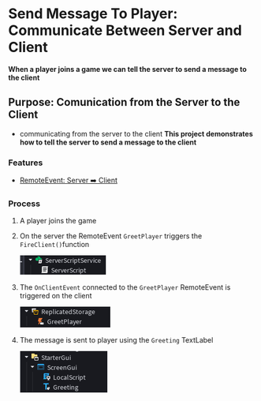 # Send Message To Player: Communicate Between Server and Client
**When a player joins a game we can tell the server to send a message to the client**
## Purpose: Comunication from the Server to the Client
- communicating from the server to the client
**This project demonstrates how to tell the server to send a message to the client**


### Features
- [RemoteEvent: Server ➡️ Client](https://create.roblox.com/docs/scripting/events/remote#server-client)


### Process
1. A player joins the game
2. On the server the RemoteEvent `GreetPlayer` triggers the `FireClient()`function
    
    ![alt text](images/greet-player-server-script.png)

3. The `OnClientEvent` connected to the `GreetPlayer` RemoteEvent is triggered on the client
        
    ![greet-player-remote-event](images/greet-player-remote-event.png)

4. The message is sent to player using the `Greeting` TextLabel
    
    ![greet-player-local-script](images/greet-player-local-script.png)
